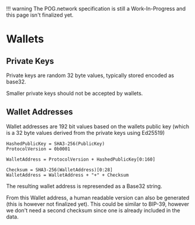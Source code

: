 <!-- prettier-ignore -->
!!! warning
    The POG.network specification is still a Work-In-Progress and this page isn't finalized yet.

# Wallets

## Private Keys

Private keys are random 32 byte values, typically stored encoded as base32.

Smaller private keys should not be accepted by wallets.

## Wallet Addresses

Wallet addresses are 192 bit values based on the wallets public key (which is a 32 byte values derived from the private keys using Ed25519)

```
HashedPublicKey = SHA3-256(PublicKey)
ProtocolVersion = 0b0001

WalletAddress = ProtocolVersion + HashedPublicKey[0:160]

Checksum = SHA3-256(WalletAddress)[0:28]
WalletAddress = WalletAddress + "+" + Checksum
```

The resulting wallet address is represended as a Base32 string.

From this Wallet address, a human readable version can also be generated (this is however not finalized yet).
This could be similar to BIP-39, however we don't need a second checksum since one is already included in the data.

